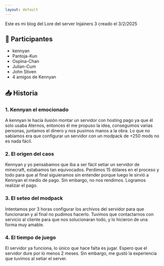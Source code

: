 ```yaml
---
layout: default
---
```


<head>
  <link rel="icon" type="image/x-icon" href="{{ site.baseurl }}/assets/images/favicon.android-chrome-512x512.png">
</head>

Este es mi blog del Lore del server Injainers 3 creado el 3/2/2025

## 🚀 Participantes  
- kennyan
- Pantoja-Kun
- Ospina-Chan
- Julian-Cum
- John Stiven
- 4 amigos de Kennyan

## 📥 Historia
### **1. Kennyan el emocionado**
   A kennyan le hacía ilusión montar un servidor con hosting pago ya que él solo usaba Aternos, entonces él me propuso la idea, conseguimos varias personas, juntamos el dinero y nos pusimos manos a la obra. Lo que no sabíamos era que configurar un servidor con un modpack de +250 mods no es nada fácil.
   
### **2. El origen del caos**
   Kennyan y yo pensabamos que iba a ser fácil setiar un servidor de minecraft, estabamos tan equivocados. Perdimos 15 dólares en el proceso y todo para que al final siguieramos sin entender porque luego le sirvió a Kennyan el medio de pago. Sin embargo, no nos rendimos. Logramos realizar el pago.

### **3. El seteo del modpack**
   Intentamos por 3 horas configurar los archivos del servidor para que funcionaran y al final no pudimos hacerlo. Tuvimos que contactarnos con servicio al cliente para que nos solucionaran todo, y lo hicieron de una forma muy amable.

### **4. El tiempo de juego**
   El servidor ya funciona, lo único que hace falta es jugar. Espero que el servidor dure por lo menos 2 meses. Sin embargo, me gustó la experiencia que tuvimos al setiar el server.
